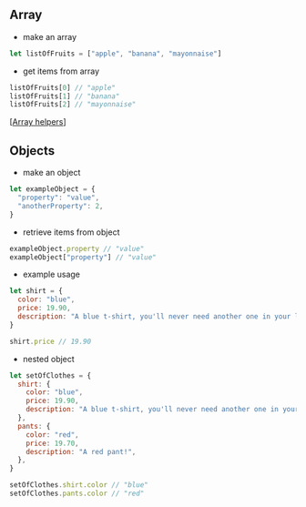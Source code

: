 ## Array
- make an array
```js
let listOfFruits = ["apple", "banana", "mayonnaise"]
```

- get items from array
```js
listOfFruits[0] // "apple"
listOfFruits[1] // "banana"
listOfFruits[2] // "mayonnaise"
```

[[Array helpers]]

## Objects
- make an object
```js
let exampleObject = {
  "property": "value",
  "anotherProperty": 2,
}
```

- retrieve items from object

```js
exampleObject.property // "value"
exampleObject["property"] // "value"
```

- example usage
```js
let shirt = {
  color: "blue",
  price: 19.90,
  description: "A blue t-shirt, you'll never need another one in your life!",
}

shirt.price // 19.90
```

- nested object
```js
let setOfClothes = {
  shirt: {
    color: "blue",
    price: 19.90,
    description: "A blue t-shirt, you'll never need another one in your life!",
  },
  pants: {
    color: "red",
    price: 19.70,
    description: "A red pant!",
  },
}

setOfClothes.shirt.color // "blue"
setOfClothes.pants.color // "red"
```

[//begin]: # "Autogenerated link references for markdown compatibility"
[Array helpers]: <../Lesson 4/Array helpers.md> "Array helpers"
[//end]: # "Autogenerated link references"